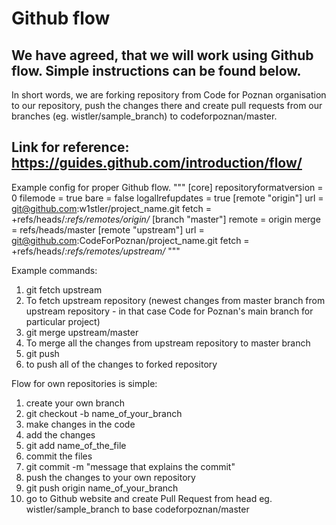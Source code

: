 # Github flow

## We have agreed, that we will work using Github flow. Simple instructions can be found below.

In short words, we are forking repository from Code for Poznan organisation to our repository, push the changes there and create pull requests from our branches (eg. wistler/sample_branch) to codeforpoznan/master. 

## Link for reference: https://guides.github.com/introduction/flow/

Example config for proper Github flow.
"""
[core]
        repositoryformatversion = 0
        filemode = true
        bare = false
        logallrefupdates = true
[remote "origin"]
        url = git@github.com:w1stler/project_name.git
        fetch = +refs/heads/*:refs/remotes/origin/*
[branch "master"]
        remote = origin
        merge = refs/heads/master
[remote "upstream"]
        url = git@github.com:CodeForPoznan/project_name.git
        fetch = +refs/heads/*:refs/remotes/upstream/*
"""

Example commands:

1. git fetch upstream
  1. To fetch upstream repository (newest changes from master branch from upstream repository - in that case Code for Poznan's main branch for particular project)
1. git merge upstream/master
  1. To merge all the changes from upstream repository to master branch
1. git push
  1. to push all of the changes to forked repository

Flow for own repositories is simple:

1. create your own branch 
  1. git checkout -b name_of_your_branch
1. make changes in the code
1. add the changes
  1. git add name_of_the_file
1. commit the files 
  1. git commit -m "message that explains the commit"
1. push the changes to your own repository
  1. git push origin name_of_your_branch
1. go to Github website and create Pull Request from head eg. wistler/sample_branch to base codeforpoznan/master
